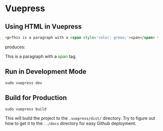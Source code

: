 # Vuepress

## Using HTML in Vuepress

``` html
<p>This is a paragraph with a <span style='color: green;'>span</span> tag.</p>
```

produces:

<p>This is a paragraph with a <span style='color: green;'>span</span> tag.</p>

## Run in Development Mode

``` shell
sudo vuepress dev
```


## Build for Production

``` shell
sudo vuepress build
```

This will build the project to the `.vuepress/dist/` directory. Try to figure out how to get it to the `../docs` directory for easy Github deployment.
